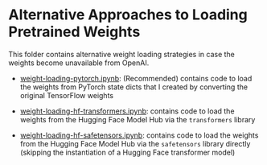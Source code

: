 # Alternative Approaches to Loading Pretrained Weights

This folder contains alternative weight loading strategies in case the weights become unavailable from OpenAI.

- [weight-loading-pytorch.ipynb](weight-loading-pytorch.ipynb): (Recommended) contains code to load the weights from PyTorch state dicts that I created by converting the original TensorFlow weights

- [weight-loading-hf-transformers.ipynb](weight-loading-hf-transformers.ipynb): contains code to load the weights from the Hugging Face Model Hub via the `transformers` library

- [weight-loading-hf-safetensors.ipynb](weight-loading-hf-safetensors.ipynb): contains code to load the weights from the Hugging Face Model Hub via the `safetensors` library directly (skipping the instantiation of a Hugging Face transformer model)